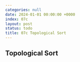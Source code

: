 ```yaml
---
categories: null
date: 2024-01-01 00:00:00 +0000
index: 07c
layout: post
status: todo
title: 07c Topological Sort
---
```


## Topological Sort